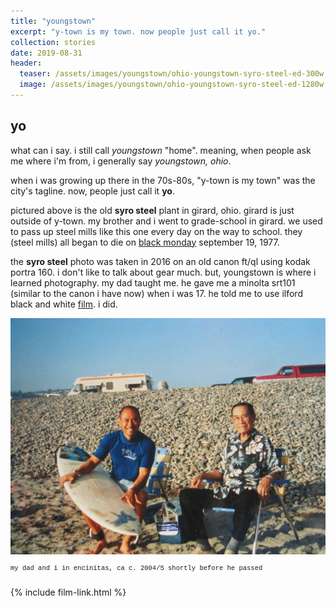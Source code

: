 ```yaml
---
title: "youngstown"
excerpt: "y-town is my town. now people just call it yo."
collection: stories
date: 2019-08-31
header:
  teaser: /assets/images/youngstown/ohio-youngstown-syro-steel-ed-300w.jpg
  image: /assets/images/youngstown/ohio-youngstown-syro-steel-ed-1280w.jpg
---
```

## yo

what can i say. i still call *youngstown* "home". meaning, when people ask me where i'm from, i generally say *youngstown, ohio*.

when i was growing up there in the 70s-80s, "y-town is my town" was the city's tagline. now, people just call it **yo**.

pictured above is the old **syro steel** plant in girard, ohio. girard is just outside of y-town. my brother and i went to grade-school in girard. we used to pass up steel mills like this one every day on the way to school. they (steel mills) all began to die on [black monday](https://www.wkbn.com/news/40-years-later-effects-of-black-monday-still-apparent-in-youngstown/) september 19, 1977.

the **syro steel** photo was taken in 2016 on an old canon ft/ql using kodak portra 160. i don't like to talk about gear much. but, youngstown is where i learned photography. my dad taught me. he gave me a minolta srt101 (similar to the canon i have now) when i was 17. he told me to use ilford black and white [film](/photography/film). i did.

![encinitas, ca](/assets/images/youngstown/mark-dad-encinitas-beach-wb.jpeg "encinitas, ca c. 2004/5")
<div style="font-family: courier; font-size: 0.75em; line-height: 1; padding-bottom: 1em;">my dad and i in encinitas, ca c. 2004/5 shortly before he passed</div>

{% include film-link.html %}